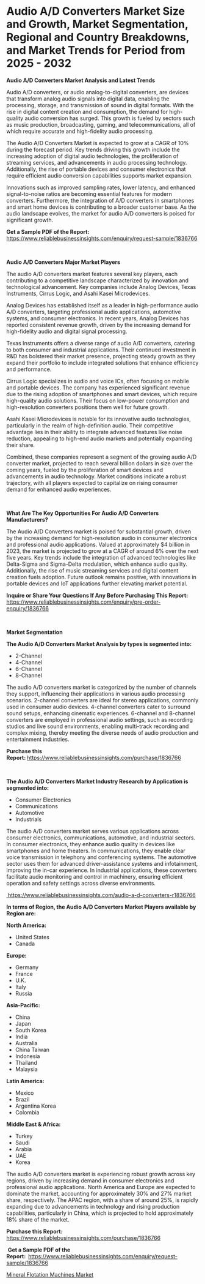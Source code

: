 <p><h1>Audio A/D Converters Market Size and Growth, Market Segmentation, Regional and Country Breakdowns, and Market Trends for Period from 2025 -  2032</h1></p><p><strong>Audio A/D Converters Market Analysis and Latest Trends</strong></p>
<p><p>Audio A/D converters, or audio analog-to-digital converters, are devices that transform analog audio signals into digital data, enabling the processing, storage, and transmission of sound in digital formats. With the rise in digital content creation and consumption, the demand for high-quality audio conversion has surged. This growth is fueled by sectors such as music production, broadcasting, gaming, and telecommunications, all of which require accurate and high-fidelity audio processing.</p><p>The Audio A/D Converters Market is expected to grow at a CAGR of 10% during the forecast period. Key trends driving this growth include the increasing adoption of digital audio technologies, the proliferation of streaming services, and advancements in audio processing technology. Additionally, the rise of portable devices and consumer electronics that require efficient audio conversion capabilities supports market expansion. </p><p>Innovations such as improved sampling rates, lower latency, and enhanced signal-to-noise ratios are becoming essential features for modern converters. Furthermore, the integration of A/D converters in smartphones and smart home devices is contributing to a broader customer base. As the audio landscape evolves, the market for audio A/D converters is poised for significant growth.</p></p>
<p><strong>Get a Sample PDF of the Report:&nbsp;</strong> <a href="https://www.reliablebusinessinsights.com/enquiry/request-sample/1836766?utm_campaign=3256&utm_medium=2&utm_source=Github&utm_content=ia&utm_term=26032025&utm_id=audio-ad-converters">https://www.reliablebusinessinsights.com/enquiry/request-sample/1836766</a></p>
<p>&nbsp;</p>
<p><strong>Audio A/D Converters Major Market Players</strong></p>
<p><p>The audio A/D converters market features several key players, each contributing to a competitive landscape characterized by innovation and technological advancement. Key companies include Analog Devices, Texas Instruments, Cirrus Logic, and Asahi Kasei Microdevices.</p><p>Analog Devices has established itself as a leader in high-performance audio A/D converters, targeting professional audio applications, automotive systems, and consumer electronics. In recent years, Analog Devices has reported consistent revenue growth, driven by the increasing demand for high-fidelity audio and digital signal processing.</p><p>Texas Instruments offers a diverse range of audio A/D converters, catering to both consumer and industrial applications. Their continued investment in R&D has bolstered their market presence, projecting steady growth as they expand their portfolio to include integrated solutions that enhance efficiency and performance.</p><p>Cirrus Logic specializes in audio and voice ICs, often focusing on mobile and portable devices. The company has experienced significant revenue due to the rising adoption of smartphones and smart devices, which require high-quality audio solutions. Their focus on low-power consumption and high-resolution converters positions them well for future growth.</p><p>Asahi Kasei Microdevices is notable for its innovative audio technologies, particularly in the realm of high-definition audio. Their competitive advantage lies in their ability to integrate advanced features like noise reduction, appealing to high-end audio markets and potentially expanding their share.</p><p>Combined, these companies represent a segment of the growing audio A/D converter market, projected to reach several billion dollars in size over the coming years, fueled by the proliferation of smart devices and advancements in audio technology. Market conditions indicate a robust trajectory, with all players expected to capitalize on rising consumer demand for enhanced audio experiences.</p></p>
<p>&nbsp;</p>
<p><strong>What Are The Key Opportunities For Audio A/D Converters Manufacturers?</strong></p>
<p><p>The Audio A/D Converters market is poised for substantial growth, driven by the increasing demand for high-resolution audio in consumer electronics and professional audio applications. Valued at approximately $4 billion in 2023, the market is projected to grow at a CAGR of around 6% over the next five years. Key trends include the integration of advanced technologies like Delta-Sigma and Sigma-Delta modulation, which enhance audio quality. Additionally, the rise of music streaming services and digital content creation fuels adoption. Future outlook remains positive, with innovations in portable devices and IoT applications further elevating market potential.</p></p>
<p><strong>Inquire or Share Your Questions If Any Before Purchasing This Report:</strong> <a href="https://www.reliablebusinessinsights.com/enquiry/pre-order-enquiry/1836766?utm_campaign=3256&utm_medium=2&utm_source=Github&utm_content=ia&utm_term=26032025&utm_id=audio-ad-converters">https://www.reliablebusinessinsights.com/enquiry/pre-order-enquiry/1836766</a></p>
<p>&nbsp;</p>
<p><strong>Market Segmentation</strong></p>
<p><strong>The Audio A/D Converters Market Analysis by types is segmented into:</strong></p>
<p><ul><li>2-Channel</li><li>4-Channel</li><li>6-Channel</li><li>8-Channel</li></ul></p>
<p><p>The audio A/D converters market is categorized by the number of channels they support, influencing their applications in various audio processing scenarios. 2-channel converters are ideal for stereo applications, commonly used in consumer audio devices. 4-channel converters cater to surround sound setups, enhancing cinematic experiences. 6-channel and 8-channel converters are employed in professional audio settings, such as recording studios and live sound environments, enabling multi-track recording and complex mixing, thereby meeting the diverse needs of audio production and entertainment industries.</p></p>
<p><strong>Purchase this Report:&nbsp;</strong><a href="https://www.reliablebusinessinsights.com/purchase/1836766?utm_campaign=3256&utm_medium=2&utm_source=Github&utm_content=ia&utm_term=26032025&utm_id=audio-ad-converters">https://www.reliablebusinessinsights.com/purchase/1836766</a></p>
<p>&nbsp;</p>
<p><strong>The Audio A/D Converters Market Industry Research by Application is segmented into:</strong></p>
<p><ul><li>Consumer Electronics</li><li>Communications</li><li>Automotive</li><li>Industrials</li></ul></p>
<p><p>The audio A/D converters market serves various applications across consumer electronics, communications, automotive, and industrial sectors. In consumer electronics, they enhance audio quality in devices like smartphones and home theaters. In communications, they enable clear voice transmission in telephony and conferencing systems. The automotive sector uses them for advanced driver-assistance systems and infotainment, improving the in-car experience. In industrial applications, these converters facilitate audio monitoring and control in machinery, ensuring efficient operation and safety settings across diverse environments.</p></p>
<p><a href="https://www.reliablebusinessinsights.com/audio-a-d-converters-r1836766?utm_campaign=3256&utm_medium=2&utm_source=Github&utm_content=ia&utm_term=26032025&utm_id=audio-ad-converters">&nbsp;https://www.reliablebusinessinsights.com/audio-a-d-converters-r1836766</a></p>
<p><strong>In terms of Region, the Audio A/D Converters Market Players available by Region are:</strong></p>
<p>
    <p> <strong> North America: </strong>
        <ul>
            <li>United States</li>
            <li>Canada</li>
        </ul>
        </p> 
    <p> <strong> Europe: </strong>
        <ul>
            <li>Germany</li>
            <li>France</li>
            <li>U.K.</li>
            <li>Italy</li>
            <li>Russia</li>
        </ul>
        </p> 
    <p> <strong> Asia-Pacific: </strong>
        <ul>
            <li>China</li>
            <li>Japan</li>
            <li>South Korea</li>
            <li>India</li>
            <li>Australia</li>
            <li>China Taiwan</li>
            <li>Indonesia</li>
            <li>Thailand</li>
            <li>Malaysia</li>
        </ul>
        </p> 
    <p> <strong> Latin America: </strong>
        <ul>
            <li>Mexico</li>
            <li>Brazil</li>
            <li>Argentina Korea</li>
            <li>Colombia</li>
        </ul>
        </p> 
    <p> <strong> Middle East & Africa: </strong>
        <ul>
            <li>Turkey</li>
            <li>Saudi</li>
            <li>Arabia</li>
            <li>UAE</li>
            <li>Korea</li>
        </ul>
    </p>
    </p>
<p><p>The audio A/D converters market is experiencing robust growth across key regions, driven by increasing demand in consumer electronics and professional audio applications. North America and Europe are expected to dominate the market, accounting for approximately 30% and 27% market share, respectively. The APAC region, with a share of around 25%, is rapidly expanding due to advancements in technology and rising production capabilities, particularly in China, which is projected to hold approximately 18% share of the market.</p></p>
<p><strong>Purchase this Report: </strong><a href="https://www.reliablebusinessinsights.com/purchase/1836766?utm_campaign=3256&utm_medium=2&utm_source=Github&utm_content=ia&utm_term=26032025&utm_id=audio-ad-converters">https://www.reliablebusinessinsights.com/purchase/1836766</a></p>
<p>&nbsp;<strong>Get a Sample PDF of the Report:&nbsp;&nbsp;</strong><a href="https://www.reliablebusinessinsights.com/enquiry/request-sample/1836766?utm_campaign=3256&utm_medium=2&utm_source=Github&utm_content=ia&utm_term=26032025&utm_id=audio-ad-converters">https://www.reliablebusinessinsights.com/enquiry/request-sample/1836766</a></p>
<p><strong></strong></p>
<p><p><a href="https://github.com/pelegeazlie5/Market-Research-Report-List-1/blob/main/mineral-flotation-machines-market.md?utm_campaign=3256&utm_medium=2&utm_source=Github&utm_content=ia&utm_term=26032025&utm_id=audio-ad-converters">Mineral Flotation Machines Market</a></p></p>